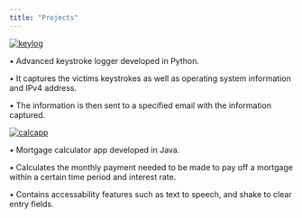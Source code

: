 ```yaml
---
title: "Projects"
---
```

[![keylog](https://cdn-icons-png.flaticon.com/256/1918/1918491.png)][keylog]

• Advanced keystroke logger developed in Python.

• It captures the victims keystrokes as well as operating system information and IPv4 address.

• The information is then sent to a specified email with the information captured.


[![calcapp](https://iconarchive.com/download/i103363/paomedia/small-n-flat/calculator.ico)][calcapp]

• Mortgage calculator app developed in Java.

• Calculates the monthly payment needed to be made to pay off a mortgage within a certain time period and interest rate.

• Contains accessability features such as text to speech, and shake to clear entry fields.

[keylog]: https://github.com/JacobM08/KeyLog "JacobM's Keylogging Project"
[calcapp]: https://github.com/JacobM08/MortCalc "JacobM's Mortgage Calculator App"

